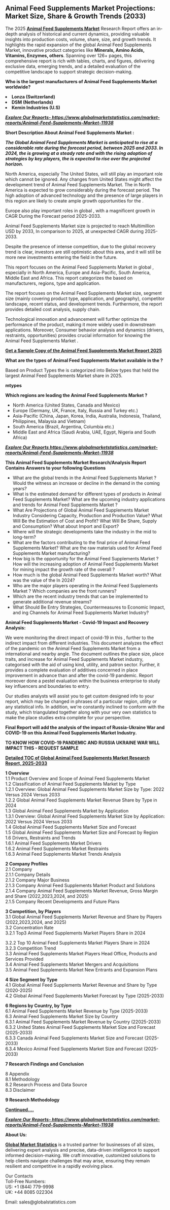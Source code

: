 <h2>Animal Feed Supplements Market Projections: Market Size, Share & Growth Trends (2033)</h2><p>The 2025 <strong><a href="https://www.globalmarketstatistics.com/market-reports/Animal-Feed-Supplements-Market-11938">Animal Feed Supplements Market</a></strong> Research Report offers an in-depth analysis of historical and current dynamics, providing valuable insights into production costs, volume, share, size, and growth trends. It highlights the rapid expansion of the global Animal Feed Supplements Market, innovative product categories like <strong>Minerals, Amino Acids, Vitamins, Enzymes, others</strong>. Spanning over 126+ pages, this comprehensive report is rich with tables, charts, and figures, delivering exclusive data, emerging trends, and a detailed evaluation of the competitive landscape to support strategic decision-making.</p><p><strong>Who is the largest manufacturers of Animal Feed Supplements Market worldwide?</strong></p><p><strong><li>Lonza (Switzerland)<li>DSM (Netherlands)<li>Kemin Industries (U.S)</strong></p><p><strong><em><a href="https://www.globalmarketstatistics.com/market-reports/Animal-Feed-Supplements-Market-11938">Explore Our Reports-&nbsp;https://www.globalmarketstatistics.com/market-reports/Animal-Feed-Supplements-Market-11938</a></em></strong></p><p><strong>Short Description About Animal Feed Supplements Market :</strong></p><p><strong><em>The Global Animal Feed Supplements Market is anticipated to rise at a considerable rate during the forecast period, between 2025 and 2033. In 2024, the is growing at a steady rate and with the rising adoption of strategies by key players, the is expected to rise over the projected horizon.</em></strong></p><p>North America, especially The United States, will still play an important role which cannot be ignored. Any changes from United States might affect the development trend of Animal Feed Supplements Market. The in North America is expected to grow considerably during the forecast period. The high adoption of advanced technology and the presence of large players in this region are likely to create ample growth opportunities for the .</p><p>Europe also play important roles in global , with a magnificent growth in CAGR During the Forecast period 2025-2033.</p><p>Animal Feed Supplements Market size is projected to reach Multimillion USD by 2033, In comparison to 2025, at unexpected CAGR during 2025-2033.</p><p>Despite the presence of intense competition, due to the global recovery trend is clear, investors are still optimistic about this area, and it will still be more new investments entering the field in the future.</p><p>This report focuses on the Animal Feed Supplements Market in global , especially in North America, Europe and Asia-Pacific, South America, Middle East and Africa. This report categorizes the based on manufacturers, regions, type and application.</p><p>The report focuses on the Animal Feed Supplements Market size, segment size (mainly covering product type, application, and geography), competitor landscape, recent status, and development trends. Furthermore, the report provides detailed cost analysis, supply chain.</p><p>Technological innovation and advancement will further optimize the performance of the product, making it more widely used in downstream applications. Moreover, Consumer behavior analysis and dynamics (drivers, restraints, opportunities) provides crucial information for knowing the Animal Feed Supplements Market .</p><p><strong><a href="https://www.globalmarketstatistics.com/market-reports/Animal-Feed-Supplements-Market-11938">Get a Sample Copy of the Animal Feed Supplements Market Report 2025</a></strong></p><p><strong>What are the types of Animal Feed Supplements Market available in the ?</strong></p><p>Based on Product Types the is categorized into Below types that held the largest Animal Feed Supplements Market share in 2025.</p><p><strong>mtypes</strong></p><p><strong>Which regions are leading the Animal Feed Supplements Market ?</strong></p><ul><li>North America (United States, Canada and Mexico)</li><li>Europe (Germany, UK, France, Italy, Russia and Turkey etc.)</li><li>Asia-Pacific (China, Japan, Korea, India, Australia, Indonesia, Thailand, Philippines, Malaysia and Vietnam)</li><li>South America (Brazil, Argentina, Columbia etc.)</li><li>Middle East and Africa (Saudi Arabia, UAE, Egypt, Nigeria and South Africa)</li></ul><p><strong><em><a href="https://www.globalmarketstatistics.com/market-reports/Animal-Feed-Supplements-Market-11938">Explore Our Reports https://www.globalmarketstatistics.com/market-reports/Animal-Feed-Supplements-Market-11938</a></em></strong></p><p><strong>This Animal Feed Supplements Market Research/Analysis Report Contains Answers to your following Questions</strong></p><ul><li>What are the global trends in the Animal Feed Supplements Market ? Would the witness an increase or decline in the demand in the coming years?</li><li>What is the estimated demand for different types of products in Animal Feed Supplements Market? What are the upcoming industry applications and trends for Animal Feed Supplements Market ?</li><li>What Are Projections of Global Animal Feed Supplements Market Industry Considering Capacity, Production and Production Value? What Will Be the Estimation of Cost and Profit? What Will Be Share, Supply and Consumption? What about Import and Export?</li><li>Where will the strategic developments take the industry in the mid to long-term?</li><li>What are the factors contributing to the final price of Animal Feed Supplements Market? What are the raw materials used for Animal Feed Supplements Market manufacturing?</li><li>How big is the opportunity for the Animal Feed Supplements Market ? How will the increasing adoption of Animal Feed Supplements Market for mining impact the growth rate of the overall ?</li><li>How much is the global Animal Feed Supplements Market worth? What was the value of the In 2024?</li><li>Who are the major players operating in the Animal Feed Supplements Market ? Which companies are the front runners?</li><li>Which are the recent industry trends that can be implemented to generate additional revenue streams?</li><li>What Should Be Entry Strategies, Countermeasures to Economic Impact, and ing Channels for Animal Feed Supplements Market Industry?</li></ul><p><strong>Animal Feed Supplements Market - Covid-19 Impact and Recovery Analysis:</strong></p><p>We were monitoring the direct impact of covid-19 in this , further to the indirect impact from different industries. This document analyzes the effect of the pandemic on the Animal Feed Supplements Market from a international and nearby angle. The document outlines the place size, place traits, and increase for Animal Feed Supplements Market industry, categorised with the aid of using kind, utility, and patron sector. Further, it provides a complete evaluation of additives concerned in place improvement in advance than and after the covid-19 pandemic. Report moreover done a pestel evaluation within the business enterprise to study key influencers and boundaries to entry.</p><p>Our studies analysts will assist you to get custom designed info to your report, which may be changed in phrases of a particular region, utility or any statistical info. In addition, we're constantly inclined to conform with the study, which triangulated together along with your very own statistics to make the place studies extra complete for your perspective.</p><p><strong>Final Report will add the analysis of the impact of Russia-Ukraine War and COVID-19 on this Animal Feed Supplements Market Industry.</strong></p><p><strong>TO KNOW HOW COVID-19 PANDEMIC AND RUSSIA UKRAINE WAR WILL IMPACT THIS - REQUEST SAMPLE</strong></p><p><strong><a href="https://www.globalmarketstatistics.com/market-reports/Animal-Feed-Supplements-Market-11938">Detailed TOC of Global Animal Feed Supplements Market Research Report, 2025-2033</a></strong></p><p><strong>1 Overview</strong><br /> 1.1 Product Overview and Scope of Animal Feed Supplements Market<br /> 1.2 Classification of Animal Feed Supplements Market by Type<br /> 1.2.1 Overview: Global Animal Feed Supplements Market Size by Type: 2022 Versus 2024 Versus 2033<br /> 1.2.2 Global Animal Feed Supplements Market Revenue Share by Type in 2024<br /> 1.3 Global Animal Feed Supplements Market by Application<br /> 1.3.1 Overview: Global Animal Feed Supplements Market Size by Application: 2022&nbsp;Versus 2024 Versus 2033<br /> 1.4 Global Animal Feed Supplements Market Size and Forecast<br /> 1.5 Global Animal Feed Supplements Market Size and Forecast by Region<br /> 1.6 Drivers, Restraints and Trends<br /> 1.6.1 Animal Feed Supplements Market Drivers<br /> 1.6.2 Animal Feed Supplements Market Restraints<br /> 1.6.3 Animal Feed Supplements Market Trends Analysis</p><p><strong>2 Company Profiles</strong><br /> 2.1 Company<br /> 2.1.1 Company Details<br /> 2.1.2 Company Major Business<br /> 2.1.3 Company Animal Feed Supplements Market Product and Solutions<br /> 2.1.4 Company Animal Feed Supplements Market Revenue, Gross Margin and Share (2022,2023,2024, and 2025)<br /> 2.1.5 Company Recent Developments and Future Plans</p><p><strong>3 Competition, by Players</strong><br /> 3.1 Global Animal Feed Supplements Market Revenue and Share by Players (2022,2023,2024, and 2025)<br /> 3.2 Concentration Rate<br /> 3.2.1 Top3 Animal Feed Supplements Market Players Share in 2024</p><p>3.2.2 Top 10 Animal Feed Supplements Market Players Share in 2024<br /> 3.2.3 Competition Trend<br /> 3.3 Animal Feed Supplements Market Players Head Office, Products and Services Provided<br /> 3.4 Animal Feed Supplements Market Mergers and Acquisitions<br /> 3.5 Animal Feed Supplements Market New Entrants and Expansion Plans</p><p><strong>4 Size Segment by Type</strong><br /> 4.1 Global Animal Feed Supplements Market Revenue and Share by Type (2020-2025)<br /> 4.2 Global Animal Feed Supplements Market Forecast by Type (2025-2033)</p><p><strong>6 Regions by Country, by Type</strong><br /> 6.1 Animal Feed Supplements Market Revenue by Type (2025-2033)<br /> 6.3 Animal Feed Supplements Market Size by Country<br /> 6.3.1 Animal Feed Supplements Market Revenue by Country (22025-2033)<br /> 6.3.2 United States Animal Feed Supplements Market Size and Forecast (2025-2033)<br /> 6.3.3 Canada Animal Feed Supplements Market Size and Forecast (2025-2033)<br /> 6.3.4 Mexico Animal Feed Supplements Market Size and Forecast (2025-2033)</p><p><strong>7 Research Findings and Conclusion</strong></p><p>8 Appendix<br /> 8.1 Methodology<br /> 8.2 Research Process and Data Source<br /> 8.3 Disclaimer</p><p><strong>9 Research Methodology</strong></p><p><strong><a href="https://www.globalmarketstatistics.com/market-reports/Animal-Feed-Supplements-Market-11938">Continued&hellip;.</a></strong></p><p><strong><em><a href="https://www.globalmarketstatistics.com/market-reports/Animal-Feed-Supplements-Market-11938">Explore Our Reports-&nbsp;https://www.globalmarketstatistics.com/market-reports/Animal-Feed-Supplements-Market-11938</a></em></strong></p><p><strong>About Us:</strong></p><p><strong><a href="https://www.globalmarketstatistics.com/">Global Market Statistics</a></strong> is a trusted partner for businesses of all sizes, delivering expert analysis and precise, data-driven intelligence to support informed decision-making. We craft innovative, customized solutions to help clients navigate challenges that may arise, ensuring they remain resilient and competitive in a rapidly evolving place.</p><p>Our Contacts<br /> Toll-Free Numbers:<br /> US: +1 (844) 779-9998<br /> UK: +44 8085 022304</p><p>Email: sales@globalstatistics.com</p>
